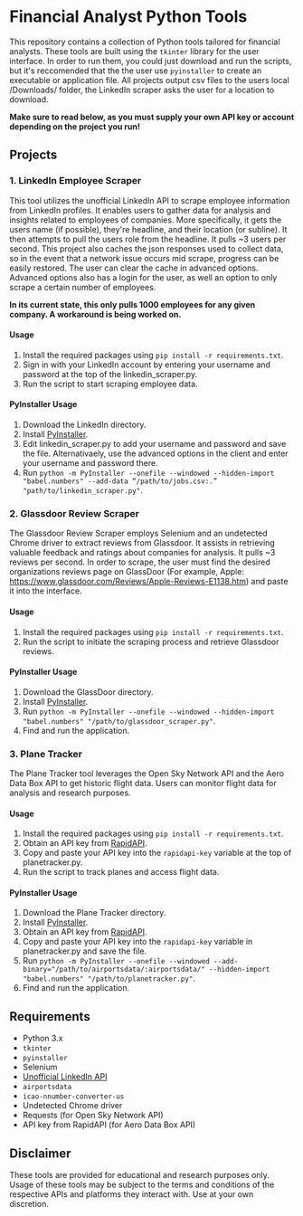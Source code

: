 # Financial Analyst Python Tools

This repository contains a collection of Python tools tailored for financial analysts. These tools are built using the `tkinter` library for the user interface. In order to run them, you could just download and run the scripts, but it's reccomended that the the user use `pyinstaller` to create an executable or application file. All projects output csv files to the users local /Downloads/ folder, the LinkedIn scraper asks the user for a location to download.

**Make sure to read below, as you must supply your own API key or account depending on the project you run!**

## Projects

### 1. LinkedIn Employee Scraper

This tool utilizes the unofficial LinkedIn API to scrape employee information from LinkedIn profiles. It enables users to gather data for analysis and insights related to employees of companies. More specifically, it gets the users name (if possible), they're headline, and their location (or subline). It then attempts to pull the users role from the headline. It pulls ~3 users per second. This project also caches the json responses used to collect data, so in the event that a network issue occurs mid scrape, progress can be easily restored. The user can clear the cache in advanced options. Advanced options also has a login for the user, as well an option to only scrape a certain number of employees.

**In its current state, this only pulls 1000 employees for any given company. A workaround is being worked on.**

#### Usage
1. Install the required packages using `pip install -r requirements.txt`.
2. Sign in with your LinkedIn account by entering your username and password at the top of the linkedin_scraper.py.
3. Run the script to start scraping employee data.

#### PyInstaller Usage
1. Download the LinkedIn directory.
2. Install [PyInstaller](https://pyinstaller.org/en/stable/installation.html).
3. Edit linkedin_scraper.py to add your username and password and save the file. Alternativaely, use the advanced options in the client and enter your username and password there.
4. Run `python -m PyInstaller --onefile --windowed --hidden-import "babel.numbers" --add-data “/path/to/jobs.csv:.” "path/to/linkedin_scraper.py"`.

### 2. Glassdoor Review Scraper

The Glassdoor Review Scraper employs Selenium and an undetected Chrome driver to extract reviews from Glassdoor. It assists in retrieving valuable feedback and ratings about companies for analysis. It pulls ~3 reviews per second. In order to scrape, the user must find the desired organizations reviews page on GlassDoor (For example, Apple: https://www.glassdoor.com/Reviews/Apple-Reviews-E1138.htm) and paste it into the interface.

#### Usage
1. Install the required packages using `pip install -r requirements.txt`.
2. Run the script to initiate the scraping process and retrieve Glassdoor reviews.

#### PyInstaller Usage
1. Download the GlassDoor directory.
2. Install [PyInstaller](https://pyinstaller.org/en/stable/installation.html).
3. Run `python -m PyInstaller --onefile --windowed --hidden-import "babel.numbers" "/path/to/glassdoor_scraper.py"`.
4. Find and run the application. 

### 3. Plane Tracker

The Plane Tracker tool leverages the Open Sky Network API and the Aero Data Box API to get historic flight data. Users can monitor flight data for analysis and research purposes.

#### Usage
1. Install the required packages using `pip install -r requirements.txt`.
2. Obtain an API key from [RapidAPI](https://rapidapi.com/aedbx-aedbx/api/aerodatabox/pricing).
3. Copy and paste your API key into the `rapidapi-key` variable at the top of planetracker.py.
4. Run the script to track planes and access flight data.

#### PyInstaller Usage
1. Download the Plane Tracker directory.
2. Install [PyInstaller](https://pyinstaller.org/en/stable/installation.html).
3. Obtain an API key from [RapidAPI](https://rapidapi.com/aedbx-aedbx/api/aerodatabox/pricing).
4. Copy and paste your API key into the `rapidapi-key` variable in planetracker.py and save the file.
5. Run `python -m PyInstaller --onefile --windowed --add-binary="/path/to/airportsdata/:airportsdata/" --hidden-import "babel.numbers" "/path/to/planetracker.py"`.
6. Find and run the application. 

## Requirements
- Python 3.x
- `tkinter`
- `pyinstaller`
- Selenium
- [Unofficial LinkedIn API](https://github.com/tomquirk/linkedin-api)
- `airportsdata`
- `icao-nnumber-converter-us`
- Undetected Chrome driver
- Requests (for Open Sky Network API)
- API key from RapidAPI (for Aero Data Box API)

## Disclaimer
These tools are provided for educational and research purposes only. Usage of these tools may be subject to the terms and conditions of the respective APIs and platforms they interact with. Use at your own discretion.
